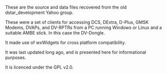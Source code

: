These are the source and data files recovered from the old dstar_development Yahoo group.

These were a set of clients for accessing DCS, DExtra, D-Plus, GMSK Modems, DVAPs, and DV-RPTRs from a PC running
Windows or Linux and a suitable AMBE stick. In this case the DV-Dongle.

It made use of wxWidgets for cross platform compatibility.

It was last updated long ago, and is presented here for informational purposes.

It is licenced under the GPL v2.0.

